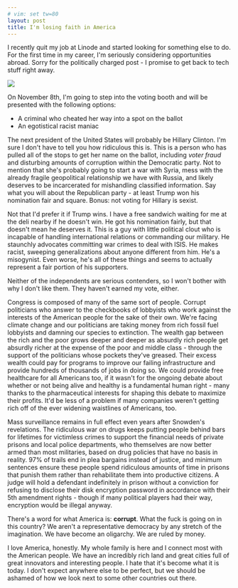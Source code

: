 ```yaml
---
# vim: set tw=80
layout: post
title: I'm losing faith in America
---
```


I recently quit my job at Linode and started looking for something else to do.
For the first time in my career, I'm seriously considering opportunities abroad.
Sorry for the politically charged post - I promise to get back to tech stuff
right away.

![](https://imgs.xkcd.com/comics/canada.png)

On November 8th, I'm going to step into the voting booth and will be presented
with the following options:

- A criminal who cheated her way into a spot on the ballot
- An egotistical racist maniac

The next president of the United States will probably be Hillary Clinton. I'm
sure I don't have to tell you how ridiculous this is. This is a person who has
pulled all of the stops to get her name on the ballot, including *voter fraud*
and disturbing amounts of corruption within the Democratic party.  Not to
mention that she's probably going to start a war with Syria, mess with the
already fragile geopolitical relationship we have with Russia, and likely
deserves to be incarcerated for mishandling classified information. Say what you
will about the Republican party - at least Trump won his nomination fair and
square. Bonus: not voting for Hillary is sexist.

Not that I'd prefer it if Trump wins. I have a free sandwich waiting for me at
the deli nearby if he doesn't win. He got his nomination fairly, but that
doesn't mean he deserves it. This is a guy with little political clout who is
incapable of handling international relations or commanding our military. He
staunchly advocates committing war crimes to deal with ISIS. He makes racist,
sweeping generalizations about anyone different from him. He's a misogynist.
Even worse, he's all of these things and seems to actually represent a fair
portion of his supporters.

Neither of the independents are serious contenders, so I won't bother with why I
don't like them. They haven't earned my vote, either.

Congress is composed of many of the same sort of people. Corrupt politicians who
answer to the checkbooks of lobbyists who work against the interests of the
American people for the sake of their own. We're facing climate change and our
politicians are taking money from rich fossil fuel lobbyists and damning our
species to extinction. The wealth gap between the rich and the poor grows deeper
and deeper as absurdly rich people get absurdly richer at the expense of the
poor and middle class - through the support of the politicians whose pockets
they've greased. Their excess wealth could pay for programs to improve our
failing infrastructure and provide hundreds of thousands of jobs in doing so. We
could provide free healthcare for all Americans too, if it wasn't for the
ongoing debate about whether or not being alive and healthy is a fundamental
human right - many thanks to the pharmaceutical interests for shaping this
debate to maximize their profits. It'd be less of a problem if many companies
weren't getting rich off of the ever widening waistlines of Americans, too.

Mass surveillance remains in full effect even years after Snowden's revelations.
The ridiculous war on drugs keeps putting people behind bars for lifetimes for
victimless crimes to support the financial needs of private prisons and local
police departments, who themselves are now better armed than most militaries,
based on drug policies that have no basis in reality. 97% of trails end in plea
bargains instead of justice, and minimum sentences ensure these people spend
ridiculous amounts of time in prisons that punish them rather than rehabilitate
them into productive citizens. A judge will hold a defendant indefinitely in
prison without a conviction for refusing to disclose their disk encryption
password in accordance with their 5th amendment rights - though if many
political players had their way, encryption would be illegal anyway.

There's a word for what America is: **corrupt**. What the fuck is going on in
this country? We aren't a representative democracy by any stretch of the
imagination. We have become an oligarchy. We are ruled by money.

I love America, honestly. My whole family is here and I connect most with the
American people. We have an incredibly rich land and great cities full of great
innovators and interesting people. I hate that it's become what it is today. I
don't expect anywhere else to be perfect, but we should be ashamed of how we
look next to some other countries out there.
